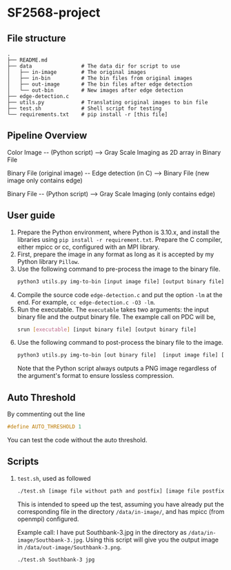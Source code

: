 # SF2568-project

## File structure

```
.
├── README.md               
├── data                # The data dir for script to use
│   ├── in-image        # The original images
│   ├── in-bin          # The bin files from original images
│   ├── out-image       # The bin files after edge detection
│   └── out-bin         # New images after edge detection
├── edge-detection.c    
├── utils.py            # Translating original images to bin file
├── test.sh             # Shell script for testing
└── requirements.txt    # pip install -r [this file]
```

## Pipeline Overview

Color Image -- (Python script) --> Gray Scale Imaging as 2D array in Binary File 


Binary File (original image) -- Edge detection (in C) --> Binary File (new image only contains edge)

Binary File  -- (Python script) --> Gray Scale Imaging (only contains edge)

## User guide
1. Prepare the Python environment, where Python is 3.10.x, and install the libraries using `pip install -r requirement.txt`. Prepare the C compiler, either mpicc or cc, configured with an MPI library.
2. First, prepare the image in any format as long as it is accepted by my Python library `Pillow`.
2. Use the following command to pre-process the image to the binary file.
    ```bash
    python3 utils.py img-to-bin [input image file] [output binary file]
    ```
3. Compile the source code `edge-detection.c` and put the option `-lm` at the end. For example, `cc edge-detection.c -O3 -lm`.
4. Run the executable. The `executable` takes two arguments: the input binary file and the output binary file. The example call on PDC will be,
    ```bash
    srun [executable] [input binary file] [output binary file]
    ```
5. Use the following command to post-process the binary file to the image.
    ```bash
    python3 utils.py img-to-bin [out binary file]  [input image file] [input image file]
    ```
    Note that the Python script always outputs a PNG image regardless of the argument's format to ensure lossless compression.

## Auto Threshold

By commenting out the line 
```C
#define AUTO_THRESHOLD 1
```
You can test the code without the auto threshold.

## Scripts
1. `test.sh`, used as followed

    ```bash
    ./test.sh [image file without path and postfix] [image file postfix]
    ```

    This is intended to speed up the test, assuming you have already put the corresponding file in the directory `/data/in-image/`, and has mpicc (from openmpi) configured.

    Example call: I have put Southbank-3.jpg in the directory as `/data/in-image/Southbank-3.jpg`. Using this script will give you the output image in `/data/out-image/Southbank-3.png`.

    ```bash
    ./test.sh Southbank-3 jpg
    ```